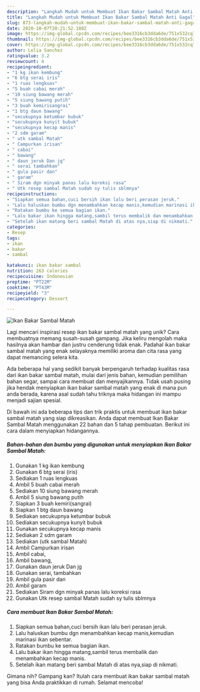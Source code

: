 ```yaml
---
description: "Langkah Mudah untuk Membuat Ikan Bakar Sambal Matah Anti Gagal"
title: "Langkah Mudah untuk Membuat Ikan Bakar Sambal Matah Anti Gagal"
slug: 873-langkah-mudah-untuk-membuat-ikan-bakar-sambal-matah-anti-gagal
date: 2020-10-07T20:21:52.188Z
image: https://img-global.cpcdn.com/recipes/bee3316cb3dda6de/751x532cq70/ikan-bakar-sambal-matah-foto-resep-utama.jpg
thumbnail: https://img-global.cpcdn.com/recipes/bee3316cb3dda6de/751x532cq70/ikan-bakar-sambal-matah-foto-resep-utama.jpg
cover: https://img-global.cpcdn.com/recipes/bee3316cb3dda6de/751x532cq70/ikan-bakar-sambal-matah-foto-resep-utama.jpg
author: Lelia Sanchez
ratingvalue: 3.2
reviewcount: 4
recipeingredient:
- "1 kg ikan kembung"
- "6 btg serai iris"
- "1 ruas lengkuas"
- "5 buah cabai merah"
- "10 siung bawang merah"
- "5 siung bawang putih"
- "3 buah kemirisangrai"
- "1 btg daun bawang"
- "secukupnya ketumbar bubuk"
- "secukupnya kunyit bubuk"
- "secukupnya kecap manis"
- "2 sdm garam"
- " utk sambal Matah"
- " Campurkan irisan"
- " cabai"
- " bawang"
- " daun jeruk Dan jg"
- " serai tambahkan"
- " gula pasir dan"
- " garam"
- " Siram dgn minyak panas lalu koreksi rasa"
- " Utk resep sambal Matah sudah sy tulis sblmnya"
recipeinstructions:
- "Siapkan semua bahan,cuci bersih ikan lalu beri perasan jeruk."
- "Lalu haluskan bumbu dgn menambahkan kecap manis,kemudian marinasi ikan sebentar."
- "Ratakan bumbu ke semua bagian ikan."
- "Lalu bakar ikan hingga matang,sambil terus membalik dan menambahkan kecap manis."
- "Setelah ikan matang beri sambal Matah di atas nya,siap di nikmati."
categories:
- Resep
tags:
- ikan
- bakar
- sambal

katakunci: ikan bakar sambal 
nutrition: 263 calories
recipecuisine: Indonesian
preptime: "PT22M"
cooktime: "PT43M"
recipeyield: "3"
recipecategory: Dessert

---
```



![Ikan Bakar Sambal Matah](https://img-global.cpcdn.com/recipes/bee3316cb3dda6de/751x532cq70/ikan-bakar-sambal-matah-foto-resep-utama.jpg)

Lagi mencari inspirasi resep ikan bakar sambal matah yang unik? Cara membuatnya memang susah-susah gampang. Jika keliru mengolah maka hasilnya akan hambar dan justru cenderung tidak enak. Padahal ikan bakar sambal matah yang enak selayaknya memiliki aroma dan cita rasa yang dapat memancing selera kita.

Ada beberapa hal yang sedikit banyak berpengaruh terhadap kualitas rasa dari ikan bakar sambal matah, mulai dari jenis bahan, kemudian pemilihan bahan segar, sampai cara membuat dan menyajikannya. Tidak usah pusing jika hendak menyiapkan ikan bakar sambal matah yang enak di mana pun anda berada, karena asal sudah tahu triknya maka hidangan ini mampu menjadi sajian spesial.




Di bawah ini ada beberapa tips dan trik praktis untuk membuat ikan bakar sambal matah yang siap dikreasikan. Anda dapat membuat Ikan Bakar Sambal Matah menggunakan 22 bahan dan 5 tahap pembuatan. Berikut ini cara dalam menyiapkan hidangannya.

<!--inarticleads1-->

##### Bahan-bahan dan bumbu yang digunakan untuk menyiapkan Ikan Bakar Sambal Matah:

1. Gunakan 1 kg ikan kembung
1. Gunakan 6 btg serai (iris)
1. Sediakan 1 ruas lengkuas
1. Ambil 5 buah cabai merah
1. Sediakan 10 siung bawang merah
1. Ambil 5 siung bawang putih
1. Siapkan 3 buah kemiri(sangrai)
1. Siapkan 1 btg daun bawang
1. Sediakan secukupnya ketumbar bubuk
1. Sediakan secukupnya kunyit bubuk
1. Gunakan secukupnya kecap manis
1. Sediakan 2 sdm garam
1. Sediakan  (utk sambal Matah)
1. Ambil  Campurkan irisan
1. Ambil  cabai,
1. Ambil  bawang,
1. Gunakan  daun jeruk Dan jg
1. Gunakan  serai, tambahkan
1. Ambil  gula pasir dan
1. Ambil  garam
1. Sediakan  Siram dgn minyak panas lalu koreksi rasa
1. Gunakan  Utk resep sambal Matah sudah sy tulis sblmnya




<!--inarticleads2-->

##### Cara membuat Ikan Bakar Sambal Matah:

1. Siapkan semua bahan,cuci bersih ikan lalu beri perasan jeruk.
1. Lalu haluskan bumbu dgn menambahkan kecap manis,kemudian marinasi ikan sebentar.
1. Ratakan bumbu ke semua bagian ikan.
1. Lalu bakar ikan hingga matang,sambil terus membalik dan menambahkan kecap manis.
1. Setelah ikan matang beri sambal Matah di atas nya,siap di nikmati.




Gimana nih? Gampang kan? Itulah cara membuat ikan bakar sambal matah yang bisa Anda praktikkan di rumah. Selamat mencoba!
